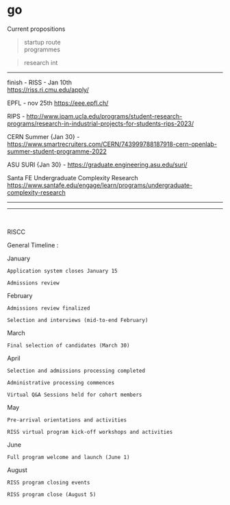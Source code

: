 # go 

Current propositions 


> startup route  
programmes

> research int 

---

finish -
RISS - Jan 10th  
https://riss.ri.cmu.edu/apply/

EPFL - nov 25th 
https://eee.epfl.ch/

RIPS - 
http://www.ipam.ucla.edu/programs/student-research-programs/research-in-industrial-projects-for-students-rips-2023/

CERN Summer {Jan 30} - 
https://www.smartrecruiters.com/CERN/743999788187918-cern-openlab-summer-student-programme-2022

ASU SURI {Jan 30} - 
https://graduate.engineering.asu.edu/suri/

Santa FE Undergraduate Complexity Research
https://www.santafe.edu/engage/learn/programs/undergraduate-complexity-research



***
___

</br>

RISCC 


General Timeline :

January

    Application system closes January 15

    Admissions review

February

    Admissions review finalized

    Selection and interviews (mid-to-end February)

March

    Final selection of candidates (March 30)

April

    Selection and admissions processing completed

    Administrative processing commences

    Virtual Q&A Sessions held for cohort members

May

    Pre-arrival orientations and activities

    RISS virtual program kick-off workshops and activities

June

    Full program welcome and launch (June 1)

August

    RISS program closing events

    RISS program close (August 5)

